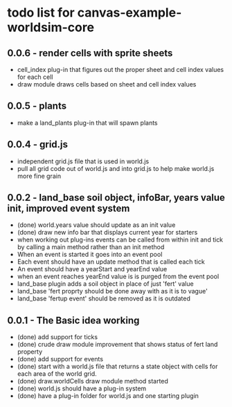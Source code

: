 # todo list for canvas-example-worldsim-core

## 0.0.6 - render cells with sprite sheets
* cell_index plug-in that figures out the proper sheet and cell index values for each cell
* draw module draws cells based on sheet and cell index values

## 0.0.5 - plants
* make a land_plants plug-in that will spawn plants

## 0.0.4 - grid.js
* independent grid.js file that is used in world.js
* pull all grid code out of world.js and into grid.js to help make world.js more fine grain

## 0.0.2 - land_base soil object, infoBar, years value init, improved event system
* (done) world.years value should update as an init value
* (done) draw new info bar that displays current year for starters
* when working out plug-ins events can be called from within init and tick by calling a main method rather than an init method
* When an event is started it goes into an event pool
* Each event should have an update method that is called each tick
* An event should have a yearStart and yearEnd value
* when an event reaches yearEnd value is is purged from the event pool
* land_base plugin adds a soil object in place of just 'fert' value
* land_base 'fert proprty should be done away with as it is to vague'
* land_base 'fertup event' should be removed as it is outdated

## 0.0.1 - The Basic idea working
* (done) add support for ticks
* (done) crude draw module improvement that shows status of fert land property
* (done) add support for events
* (done) start with a world.js file that returns a state object with cells for each area of the world grid.
* (done) draw.worldCells draw module method started
* (done) world.js should have a plug-in system
* (done) have a plug-in folder for world.js and one starting plugin
